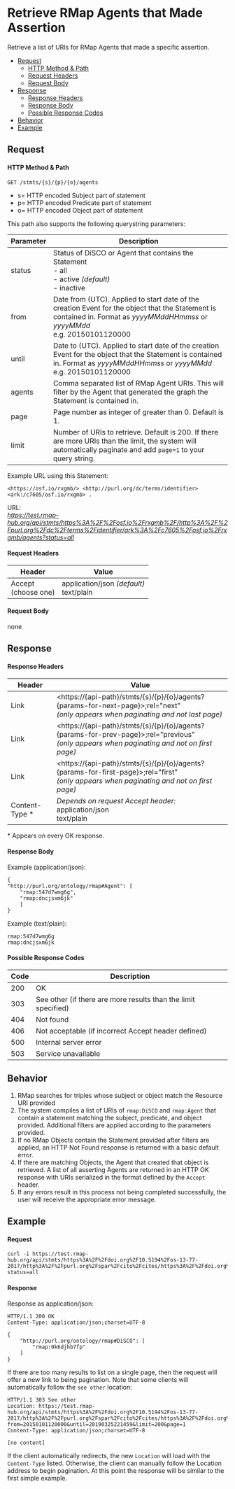 # Retrieve RMap Agents that Made Assertion
Retrieve a list of URIs for RMap Agents that made a specific assertion.

* [Request](#request)
  * [HTTP Method & Path](#http-method--path)
  * [Request Headers](#request-headers)
  * [Request Body](#request-body)
* [Response](#response)
  * [Response Headers](#response-headers)
  * [Response Body](#response-body)
  * [Possible Response Codes](#possible-response-codes)
* [Behavior](#behavior)
* [Example](#example)

## Request

#### HTTP Method & Path
```
GET /stmts/{s}/{p}/{o}/agents
```
* s= HTTP encoded Subject part of statement
* p= HTTP encoded Predicate part of statement
* o= HTTP encoded Object  part of statement

This path also supports the following querystring parameters:

| Parameter| Description |
|------|----|
|status| Status of DiSCO or Agent that contains the Statement<br>- all<br>- active _(default)_<br>- inactive |
| from | Date from (UTC). Applied to start date of the creation Event for the object that the Statement is contained in. Format as _yyyyMMddHHmmss_ or _yyyyMMdd_ <br>e.g. 20150101120000|
|until | Date to (UTC). Applied to start date of the creation Event for the object that the Statement is contained in. Format as _yyyyMMddHHmmss_ or _yyyyMMdd_ <br>e.g. 20150101120000|
|agents| Comma separated list of RMap Agent URIs. This will filter by the Agent that generated the graph the Statement is contained in.|
| page | Page number as integer of greater than 0. Default is 1.|
| limit | Number of URIs to retrieve. Default is 200. If there are more URIs than the limit, the system will automatically paginate and add `page=1` to your query string.

Example URL using this Statement:
```
<https://osf.io/rxgmb/> <http://purl.org/dc/terms/identifier> <ark:/c7605/osf.io/rxgmb> .
```
URL:<br>
 _https://test.rmap-hub.org/api/stmts/https%3A%2F%2Fosf.io%2Frxgmb%2F/http%3A%2F%2Fpurl.org%2Fdc%2Fterms%2Fidentifier/ark%3A%2Fc7605%2Fosf.io%2Frxgmb/agents?status=all_

#### Request Headers
| Header | Value |
|---------|------|
| Accept <br> (choose one) | application/json _(default)_<br>text/plain|
 
#### Request Body
none

## Response
#### Response Headers
| Header | Value |
|---------|------|
| Link | &#60;https://{api-path}/stmts/{s}/{p}/{o}/agents?{params-for-next-page}>;rel="next"<br>_(only appears when paginating and not last page)_ |
| Link | &#60;https://{api-path}/stmts/{s}/{p}/{o}/agents?{params-for-prev-page}>;rel="previous" <br>_(only appears when paginating and not on first page)_ |
|Link| &#60;https://{api-path}/stmts/{s}/{p}/{o}/agents?{params-for-first-page}>;rel="first" <br>_(only appears when paginating and not on first page)_ |
| Content-Type * | _Depends on request Accept header:_<br>application/json<br>text/plain |

\* Appears on every OK response.

#### Response Body
Example (application/json):
```
{
"http://purl.org/ontology/rmap#Agent": [
    "rmap:547d7wmg6g",
    "rmap:dncjsxm6jk"
    ]
}
```
Example (text/plain):
```
rmap:547d7wmg6g
rmap:dncjsxm6jk
```

#### Possible Response Codes
| Code| Description |
|---------|------|
| 200| OK|
| 303 | See other (if there are more results than the limit specified) |
| 404| Not found |
| 406| Not acceptable (if incorrect Accept header defined) |
| 500| Internal server error|
| 503| Service unavailable|

## Behavior
1.  RMap searches for triples whose subject or object match the Resource URI provided
2. The system compiles a list of URIs of `rmap:DiSCO` and `rmap:Agent` that contain a statement matching the subject, predicate, and object provided. Additional filters are applied according to the parameters provided.
3. If no RMap Objects contain the Statement provided after filters are applied, an HTTP Not Found response is returned with a basic default error.
4. If there are matching Objects, the Agent that created that object is retrieved. A list of all asserting Agents are returned in an HTTP OK response with URIs serialized in the format defined by the `Accept` header.
5. If any errors result in this process not being completed successfully, the user will receive the appropriate error message.

## Example

#### Request
```
curl -i https://test.rmap-hub.org/api/stmts/https%3A%2F%2Fdoi.org%2F10.5194%2Fos-13-77-2017/http%3A%2F%2Fpurl.org%2Fspar%2Fcito%2Fcites/https%3A%2F%2Fdoi.org%2F10.1029%2F2005gl022751/agents?status=all
```

#### Response
Response as application/json:
```
HTTP/1.1 200 OK
Content-Type: application/json;charset=UTF-8

{
    "http://purl.org/ontology/rmap#DiSCO": [
        "rmap:0k6djhb7fp"
    ]
}
```
If there are too many results to list on a single page, then the request will offer a new link to being pagination. Note that some clients will automatically follow the `see other` location:
```
HTTP/1.1 303 See other
Location: https://test.rmap-hub.org/api/stmts/https%3A%2F%2Fdoi.org%2F10.5194%2Fos-13-77-2017/http%3A%2F%2Fpurl.org%2Fspar%2Fcito%2Fcites/https%3A%2F%2Fdoi.org%2F10.1029%2F2005gl022751/agents?from=20150101120000&until=20190325221459&limit=200&page=1
Content-Type: application/json;charset=UTF-8

[no content]
```
If the client automatically redirects, the new `Location` will load with the `Content-Type` listed. Otherwise, the client can manually follow the Location address to begin pagination. At this point the response will be similar to the first simple example.
